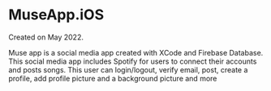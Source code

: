 # MuseApp.iOS

Created on May 2022. 

Muse app is a social media app created with XCode and Firebase Database. This social media app includes Spotify for users to connect their accounts and posts songs. This user can login/logout, verify email, post, create a profile, add profile picture and a background picture and more
